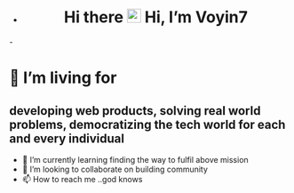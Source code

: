 - <h1 align="center">Hi there <img src="https://media.giphy.com/media/hvRJCLFzcasrR4ia7z/giphy.gif" width="25px"> Hi, I’m Voyin7
-<h1> 👀 I’m living for </h1>  <h2>developing web products, solving real world problems, democratizing the tech world for each and every individual </h2>
- 🌱 I’m currently learning finding the way to fulfil above mission
- 💞️ I’m looking to collaborate on building community 
- 📫 How to reach me ..god knows

<!---
voyin7/voyin7 is a ✨ special ✨ repository because its `README.md` (this file) appears on your GitHub profile.
You can click the Preview link to take a look at your changes.
--->
